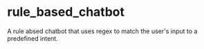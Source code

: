 # rule_based_chatbot
A rule absed chatbot that uses regex to match the user's input to a predefined intent.
